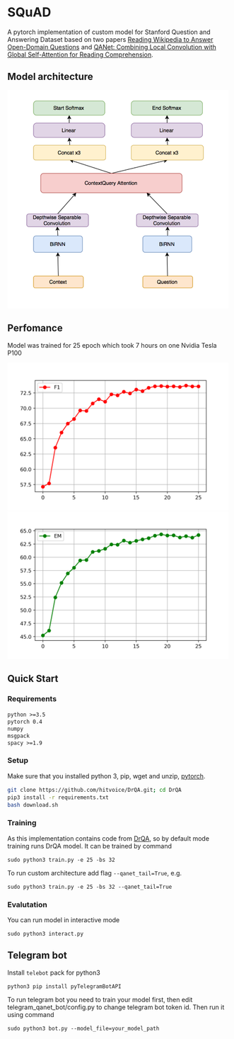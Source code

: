 # SQuAD
A pytorch implementation of custom model for Stanford Question and Answering Dataset based on two papers [Reading Wikipedia to Answer Open-Domain Questions](http://www-cs.stanford.edu/people/danqi/papers/acl2017.pdf) and [QANet: Combining Local Convolution with Global Self-Attention for Reading Comprehension](https://arxiv.org/abs/1804.09541). 

## Model architecture
<img src="img/model.png" width="500">

## Perfomance
Model was trained for 25 epoch which took 7 hours on one Nvidia Tesla P100

<img src="img/f1.png" width="500"> <img src="img/em.png" width="500">

## Quick Start
### Requirements
	python >=3.5
	pytorch 0.4
	numpy
	msgpack
	spacy >=1.9
### Setup
Make sure that you installed python 3, pip, wget and unzip, [pytorch](http://pytorch.org/).

```bash
git clone https://github.com/hitvoice/DrQA.git; cd DrQA
pip3 install -r requirements.txt
bash download.sh
```

### Training
As this implementation contains code from [DrQA](https://github.com/facebookresearch/DrQA), so by default mode training runs DrQA model. It can be trained by command

```
sudo python3 train.py -e 25 -bs 32
```

To run custom architecture add flag `--qanet_tail=True`, e.g.

```
sudo python3 train.py -e 25 -bs 32 --qanet_tail=True
```

### Evalutation
You can run model in interactive mode

```
sudo python3 interact.py
```

## Telegram bot
Install `telebot` pack for python3

```
python3 pip install pyTelegramBotAPI
```

To run telegram bot you need to train your model first, then edit telegram\_qanet_bot/config.py to change telegram bot token id. Then run it using command

```
sudo python3 bot.py --model_file=your_model_path
```